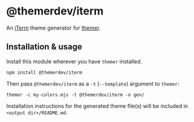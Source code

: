 # @themerdev/iterm

An [iTerm](https://www.iterm2.com/) theme generator for [themer](https://github.com/themerdev/themer).

## Installation & usage

Install this module wherever you have `themer` installed.

    npm install @themerdev/iterm

Then pass `@themerdev/iterm` as a `-t` (`--template`) argument to `themer`:

    themer -c my-colors.mjs -t @themerdev/iterm -o gen/

Installation instructions for the generated theme file(s) will be included in `<output dir>/README.md`.
